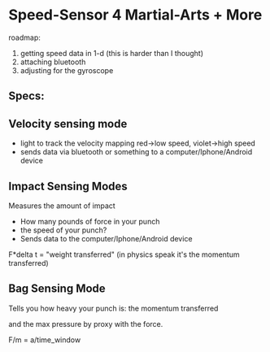 Speed-Sensor 4 Martial-Arts + More
====

roadmap:
1. getting speed data in 1-d (this is harder than I thought)
2. attaching bluetooth
3. adjusting for the gyroscope

Specs:
------

## Velocity sensing mode

* light to track the velocity mapping red->low speed, violet->high speed
* sends data via bluetooth or something to a computer/Iphone/Android device

## Impact Sensing Modes

Measures the amount of impact

* How many pounds of force in your punch
* the speed of your punch?
* Sends data to the computer/Iphone/Android device

F*delta t = "weight transferred" (in physics speak it's the momentum transferred)

## Bag Sensing Mode

Tells you how heavy your punch is: the momentum transferred

and the max pressure by proxy with the force.


F/m = a/time_window



